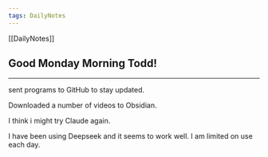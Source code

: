 ```yaml
---
tags: DailyNotes
---
```


[[DailyNotes]]

## Good  Monday  Morning Todd!

----

sent programs to GitHub to stay updated.

Downloaded a number of videos to Obsidian.

I think i might try Claude again.

I have been using Deepseek and it seems to work well. I am limited on use each day.
